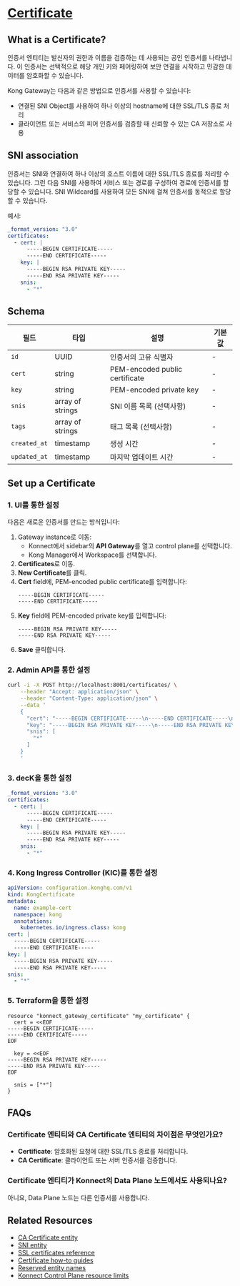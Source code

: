 # [Certificate](https://developer.konghq.com/gateway/entities/certificate/)

## What is a Certificate?

인증서 엔티티는 발신자의 권한과 이름을 검증하는 데 사용되는 공인 인증서를 나타냅니다. 이 인증서는 선택적으로 해당 개인 키와 페어링하여 보안 연결을 시작하고 민감한 데이터를 암호화할 수 있습니다.

Kong Gateway는 다음과 같은 방법으로 인증서를 사용할 수 있습니다:

- 연결된 SNI Object를 사용하여 하나 이상의 hostname에 대한 SSL/TLS 종료 처리
- 클라이언트 또는 서비스의 피어 인증서를 검증할 때 신뢰할 수 있는 CA 저장소로 사용

## SNI association

인증서는 SNI와 연결하여 하나 이상의 호스트 이름에 대한 SSL/TLS 종료를 처리할 수 있습니다. 그런 다음 SNI를 사용하여 서비스 또는 경로를 구성하여 경로에 인증서를 할당할 수 있습니다. SNI Wildcard를 사용하여 모든 SNI에 걸쳐 인증서를 동적으로 할당할 수 있습니다.

예시:

```yaml
_format_version: "3.0"
certificates:
  - cert: |
      -----BEGIN CERTIFICATE-----
      -----END CERTIFICATE-----
    key: |
      -----BEGIN RSA PRIVATE KEY-----
      -----END RSA PRIVATE KEY-----
    snis:
      - "*"
```

## Schema

| 필드         | 타입             | 설명                           | 기본값 |
| ------------ | ---------------- | ------------------------------ | ------ |
| `id`         | UUID             | 인증서의 고유 식별자           | -      |
| `cert`       | string           | PEM-encoded public certificate | -      |
| `key`        | string           | PEM-encoded private key        | -      |
| `snis`       | array of strings | SNI 이름 목록 (선택사항)       | -      |
| `tags`       | array of strings | 태그 목록 (선택사항)           | -      |
| `created_at` | timestamp        | 생성 시간                      | -      |
| `updated_at` | timestamp        | 마지막 업데이트 시간           | -      |

## Set up a Certificate

### 1. UI를 통한 설정

다음은 새로운 인증서를 만드는 방식입니다:

1. Gateway instance로 이동:
   - Konnect에서 sidebar의 **API Gateway**를 열고 control plane를 선택합니다.
   - Kong Manager에서 Workspace를 선택합니다.
2. **Certificates**로 이동.
3. **New Certificate**를 클릭.
4. **Cert** field에, PEM-encoded public certificate를 입력합니다:
   ```
   -----BEGIN CERTIFICATE-----
   -----END CERTIFICATE-----
   ```
5. **Key** field에 PEM-encoded private key를 입력합니다:
   ```
   -----BEGIN RSA PRIVATE KEY-----
   -----END RSA PRIVATE KEY-----
   ```
6. **Save** 클릭합니다.

### 2. Admin API를 통한 설정

```bash
curl -i -X POST http://localhost:8001/certificates/ \
    --header "Accept: application/json" \
    --header "Content-Type: application/json" \
    --data '
    {
      "cert": "-----BEGIN CERTIFICATE-----\n-----END CERTIFICATE-----\n",
      "key": "-----BEGIN RSA PRIVATE KEY-----\n-----END RSA PRIVATE KEY-----\n",
      "snis": [
        "*"
      ]
    }
    '
```

### 3. decK을 통한 설정

```yaml
_format_version: "3.0"
certificates:
  - cert: |
      -----BEGIN CERTIFICATE-----
      -----END CERTIFICATE-----
    key: |
      -----BEGIN RSA PRIVATE KEY-----
      -----END RSA PRIVATE KEY-----
    snis:
      - "*"
```

### 4. Kong Ingress Controller (KIC)를 통한 설정

```yaml
apiVersion: configuration.konghq.com/v1
kind: KongCertificate
metadata:
  name: example-cert
  namespace: kong
  annotations:
    kubernetes.io/ingress.class: kong
cert: |
  -----BEGIN CERTIFICATE-----
  -----END CERTIFICATE-----
key: |
  -----BEGIN RSA PRIVATE KEY-----
  -----END RSA PRIVATE KEY-----
snis:
  - "*"
```

### 5. Terraform을 통한 설정

```hcl
resource "konnect_gateway_certificate" "my_certificate" {
  cert = <<EOF
-----BEGIN CERTIFICATE-----
-----END CERTIFICATE-----
EOF

  key = <<EOF
-----BEGIN RSA PRIVATE KEY-----
-----END RSA PRIVATE KEY-----
EOF

  snis = ["*"]
}
```

## FAQs

### Certificate 엔티티와 CA Certificate 엔티티의 차이점은 무엇인가요?

- **Certificate**: 암호화된 요청에 대한 SSL/TLS 종료를 처리합니다.
- **CA Certificate**: 클라이언트 또는 서버 인증서를 검증합니다.

### Certificate 엔티티가 Konnect의 Data Plane 노드에서도 사용되나요?

아니요, Data Plane 노드는 다른 인증서를 사용합니다.

## Related Resources

- [CA Certificate entity](ca-certificate.md)
- [SNI entity](snis.md)
- [SSL certificates reference](https://developer.konghq.com/gateway/ssl-certificates/)
- [Certificate how-to guides](https://developer.konghq.com/gateway/how-to/certificates/)
- [Reserved entity names](https://developer.konghq.com/gateway/reserved-entity-names/)
- [Konnect Control Plane resource limits](https://developer.konghq.com/konnect/resource-limits/)
